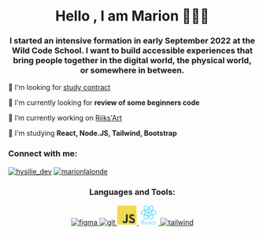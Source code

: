 <h1 align="center">Hello , I am <span color='red'>Marion</span> 👩🏻‍💻</h1>
<h3 align="center">I started an intensive formation in early September 2022 at the Wild Code School.
I want to build accessible experiences that bring people together in the digital world, the physical world, or somewhere in between. </h3>

 🚀 I'm looking for [study contract](https://www.linkedin.com/in/marionlalonde/)

 👀 I'm currently looking for **review of some beginners code**

 🔭 I’m currently working on [Rijks'Art](https://github.com/Hysilie/Rijk-Art)

 🌱 I'm studying **React, Node.JS, Tailwind, Bootstrap**

<h3 align="left">Connect with me:</h3>
<p align="left">
<a href="https://twitter.com/hysilie_dev" target="blank"><img align="center" src="https://raw.githubusercontent.com/rahuldkjain/github-profile-readme-generator/master/src/images/icons/Social/twitter.svg" alt="hysilie_dev" height="30" width="40" /></a>
<a href="https://linkedin.com/in/marionlalonde" target="blank"><img align="center" src="https://raw.githubusercontent.com/rahuldkjain/github-profile-readme-generator/master/src/images/icons/Social/linked-in-alt.svg" alt="marionlalonde" height="30" width="40" /></a>
</p>

<h3 align="center">Languages and Tools:</h3>
<p align="center"> 
  <a href="https://www.figma.com/" target="_blank" rel="noreferrer"> <img src="https://www.vectorlogo.zone/logos/figma/figma-icon.svg" alt="figma" width="40" height="40"/> </a> 
  <a href="https://git-scm.com/" target="_blank" rel="noreferrer"> <img src="https://www.vectorlogo.zone/logos/git-scm/git-scm-icon.svg" alt="git" width="40" height="40"/> </a>
   <a href="https://developer.mozilla.org/en-US/docs/Web/JavaScript" target="_blank" rel="noreferrer">
  <img src="https://raw.githubusercontent.com/devicons/devicon/master/icons/javascript/javascript-original.svg" alt="javascript" width="40" height="40"/> </a>
  <a href="https://reactjs.org/" target="_blank" rel="noreferrer"> <img src="https://raw.githubusercontent.com/devicons/devicon/master/icons/react/react-original-wordmark.svg" alt="react" width="40" height="40"/> </a> 
  <a href="https://tailwindcss.com/" target="_blank" rel="noreferrer"> <img src="https://www.vectorlogo.zone/logos/tailwindcss/tailwindcss-icon.svg" alt="tailwind" width="40" height="40"/> </a> </p>
